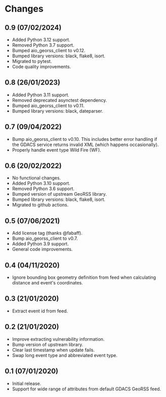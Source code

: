 # Changes

## 0.9 (07/02/2024)
* Added Python 3.12 support.
* Removed Python 3.7 support.
* Bumped aio_georss_client to v0.12.
* Bumped library versions: black, flake8, isort.
* Migrated to pytest.
* Code quality improvements.

## 0.8 (26/01/2023)
* Added Python 3.11 support.
* Removed deprecated asynctest dependency.
* Bumped aio_georss_client to v0.11.
* Bumped library versions: black, dateparser.

## 0.7 (09/04/2022)
* Bump aio_georss_client to v0.10.
  This includes better error handling if the GDACS service returns invalid XML (which happens occasionally).
* Properly handle event type Wild Fire (WF).

## 0.6 (20/02/2022)
* No functional changes.
* Added Python 3.10 support.
* Removed Python 3.6 support.
* Bumped version of upstream GeoRSS library.
* Bumped library versions: black, flake8, isort.
* Migrated to github actions.

## 0.5 (07/06/2021)
* Add license tag (thanks @fabaff).
* Bump aio_georss_client to v0.7.
* Added Python 3.9 support.
* General code improvements.

## 0.4 (04/11/2020)
* Ignore bounding box geometry definition from feed when calculating distance
  and event's coordinates.

## 0.3 (21/01/2020)
* Extract event id from feed.

## 0.2 (21/01/2020)
* Improve extracting vulnerability information.
* Bump version of upstream library.
* Clear last timestamp when update fails.
* Swap long event type and abbreviated event type.

## 0.1 (07/01/2020)
* Initial release.
* Support for wide range of attributes from default GDACS GeoRSS feed.
